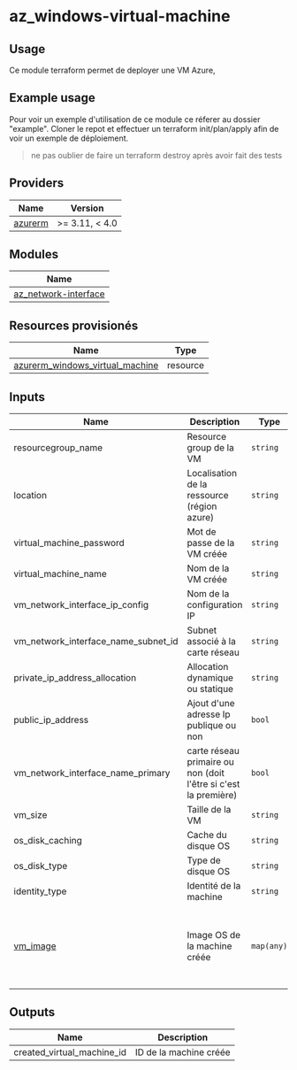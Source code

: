 # az_windows-virtual-machine

## Usage

Ce module terraform permet de deployer une VM Azure,

## Example usage 

Pour voir un exemple d'utilisation de ce module ce réferer au dossier "example".
Cloner le repot et effectuer un terraform init/plan/apply afin de voir un exemple de déploiement.

> ne pas oublier de faire un terraform destroy après avoir fait des tests


## Providers

| Name | Version |
|------|---------|
| [azurerm](https://registry.terraform.io/providers/hashicorp/azurerm/latest/docs) | >= 3.11, < 4.0 |


## Modules

| Name |
|------|
| [az_network-interface](https://github.com/SebastienArthaud/az_network-interface.git) |


## Resources provisionés

| Name | Type |
|------|------|
| [azurerm_windows_virtual_machine](https://registry.terraform.io/providers/hashicorp/azurerm/latest/docs/resources/windows_virtual_machine) | resource |


## Inputs

| Name | Description | Type | Default | Required |
|------|-------------|------|---------|:--------:|
| resourcegroup_name | Resource group de la VM | `string` | null | yes |
| location | Localisation de la ressource (région azure) | `string` | null | yes |
| virtual_machine_password | Mot de passe de la VM créée | `string` | "" | no |
| virtual_machine_name | Nom de la VM créée | `string` | null | yes |
| vm_network_interface_ip_config | Nom de la configuration IP | `string` | "ipconfig1" | no |
| vm_network_interface_name_subnet_id | Subnet associé à la carte réseau | `string` | null | yes |
| private_ip_address_allocation | Allocation dynamique ou statique | `string` | "Dynamic" | no |
| public_ip_address | Ajout d'une adresse Ip publique ou non | `bool` | false | no |
| vm_network_interface_name_primary | carte réseau primaire ou non (doit l'être si c'est la première) | `bool` | true | no |
| vm_size | Taille de la VM | `string` | "Standard_B2s" | no |
| os_disk_caching | Cache du disque OS | `string` | "ReadWrite" | no |
| os_disk_type | Type de disque OS | `string` | "Standard_LRS" | no |
| identity_type | Identité de la machine | `string` | "SystemAssigned" | no |
| [vm_image](https://learn.microsoft.com/en-us/azure/virtual-machines/linux/cli-ps-findimage) | Image OS de la machine créée | `map(any)` | <pre>{<br>  "publisher": "MicrosoftWindowsServer",<br>  "offer": "WindowsServer",<br>  "sku": "2019-Datacenter",<br>  "version": "latest"<br>}</pre> | no |


## Outputs

| Name | Description |
|------|-------------|
| created_virtual_machine_id | ID de la machine créée |

